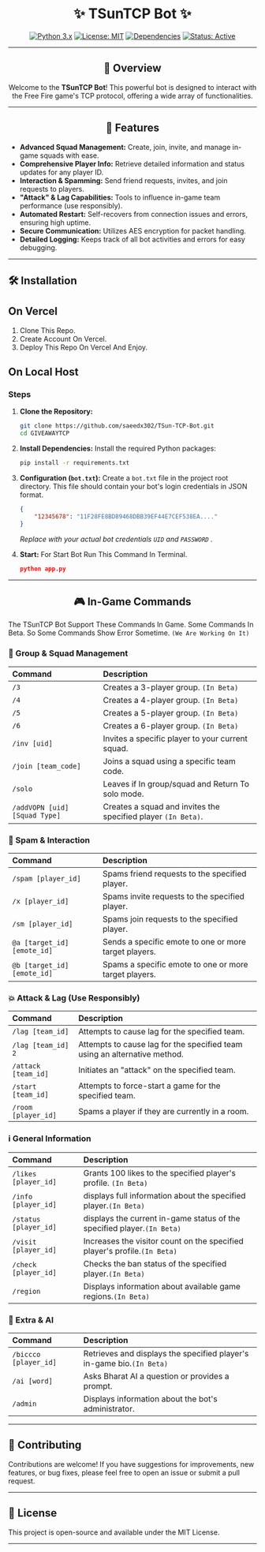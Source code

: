 <div align="center">

# ✨ TSunTCP Bot ✨

[![Python 3.x](https://img.shields.io/badge/Python-3.x-blue?style=for-the-badge&logo=python)](https://www.python.org/)
[![License: MIT](https://img.shields.io/badge/License-MIT-green?style=for-the-badge)](https://opensource.org/licenses/MIT)
[![Dependencies](https://img.shields.io/badge/Dependencies-Installed-brightgreen?style=for-the-badge)](./requirements.txt)
[![Status: Active](https://img.shields.io/badge/Status-Active-success?style=for-the-badge)](https://github.com/your-username/GIVEAWAYTCP/commits/main)

</div>

---

<div align="center">

## 🚀 Overview

Welcome to the **TSunTCP Bot**! This powerful bot is designed to interact with the Free Fire game's TCP protocol, offering a wide array of functionalities.

</div>

---
<div align="center">

## 🌟 Features
</div>

*   **Advanced Squad Management:** Create, join, invite, and manage in-game squads with ease.
*   **Comprehensive Player Info:** Retrieve detailed information and status updates for any player ID.
*   **Interaction & Spamming:** Send friend requests, invites, and join requests to players.
*   **"Attack" & Lag Capabilities:** Tools to influence in-game team performance (use responsibly).
*   **Automated Restart:** Self-recovers from connection issues and errors, ensuring high uptime.
*   **Secure Communication:** Utilizes AES encryption for packet handling.
*   **Detailed Logging:** Keeps track of all bot activities and errors for easy debugging.

---

## 🛠️ Installation

## On Vercel
1. Clone This Repo.
2. Create Account On Vercel.
3. Deploy This Repo On Vercel And Enjoy.

## On Local Host

### Steps

1.  **Clone the Repository:**
    ```bash
    git clone https://github.com/saeedx302/TSun-TCP-Bot.git
    cd GIVEAWAYTCP
    ```

2.  **Install Dependencies:**
    Install the required Python packages:
    ```bash
    pip install -r requirements.txt
    ```

3.  **Configuration (`bot.txt`):**
    Create a `bot.txt` file in the project root directory. This file should contain your bot's login credentials in JSON format.
    ```json
    {
        "12345678": "11F28FE8BD89468DBB39EF44E7CEF538EA...."
    }
    ```
    *Replace with your actual bot credentials `UID` and `PASSWORD` .*

4.  **Start:**
    For Start Bot Run This Command In Terminal.
    ```json
    python app.py
    ```
---
<div align="center">

## 🎮 In-Game Commands
</div>

The TSunTCP Bot Support These Commands In Game. Some Commands In Beta. So Some Commands Show Error Sometime. `(We Are Working On It)`

### 👥 Group & Squad Management

| Command                 | Description                                                               |
| :---------------------- | :------------------------------------------------------------------------ |
| `/3`                   | Creates a 3-player group. `(In Beta)`                                               |
| `/4`                   | Creates a 4-player group. `(In Beta)`                                                 |
| `/5`                   | Creates a 5-player group. `(In Beta)`                                                 |
| `/6`                   | Creates a 6-player group. `(In Beta)`                                                 |
| `/inv [uid]`     | Invites a specific player to your current squad.                          |
| `/join [team_code]`    | Joins a squad using a specific team code. |
| `/solo`                | Leaves if In group/squad and Return To solo mode.                  |
| `/addVOPN [uid] [Squad Type]` | Creates a squad and invites the specified player  `(In Beta)`. |

### 📩 Spam & Interaction

| Command                 | Description                                                               |
| :---------------------- | :------------------------------------------------------------------------ |
| `/spam [player_id]`    | Spams friend requests to the specified player.                            |
| `/x [player_id]`       | Spams invite requests to the specified player.                            |
| `/sm [player_id]`      | Spams join requests to the specified player.                              |
| `@a [target_id] [emote_id]` | Sends a specific emote to one or more target players.                     |
| `@b [target_id] [emote_id]` | Spams a specific emote to one or more target players.                     |

### 💥 Attack & Lag (Use Responsibly)

| Command                 | Description                                                               |
| :---------------------- | :------------------------------------------------------------------------ |
| `/lag [team_id]`       | Attempts to cause lag for the specified team.                             |
| `/lag [team_id] 2`     | Attempts to cause lag for the specified team using an alternative method. |
| `/attack [team_id]`    | Initiates an "attack" on the specified team.                              |
| `/start [team_id]`     | Attempts to force-start a game for the specified team.                    |
| `/room [player_id]`    | Spams a player if they are currently in a room.                           |

### ℹ️ General Information

| Command                 | Description                                                               |
| :---------------------- | :------------------------------------------------------------------------ |
| `/likes [player_id]`   | Grants 100 likes to the specified player's profile. `(In Beta)`                          |
| `/info [player_id]`    | displays full information about the specified player.`(In Beta)`       |
| `/status [player_id]`  | displays the current in-game status of the specified player.`(In Beta)`   |
| `/visit [player_id]`   | Increases the visitor count on the specified player's profile.`(In Beta)`            |
| `/check [player_id]`   | Checks the ban status of the specified player.`(In Beta)`                            |
| `/region`              | Displays information about available game regions.`(In Beta)`                        |

### 🧠 Extra & AI

| Command                 | Description                                                               |
| :---------------------- | :------------------------------------------------------------------------ |
| `/biccco [player_id]`  | Retrieves and displays the specified player's in-game bio.`(In Beta)`                |
| `/ai [word]`           | Asks Bharat AI a question or provides a prompt.                           |
| `/admin`               | Displays information about the bot's administrator.                       |

---

## 🤝 Contributing

Contributions are welcome! If you have suggestions for improvements, new features, or bug fixes, please feel free to open an issue or submit a pull request.

---

## 📄 License

This project is open-source and available under the MIT License.

---
